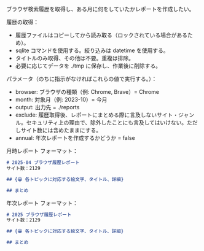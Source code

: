 ブラウザ検索履歴を取得し、ある月に何をしていたかレポートを作成したい。

履歴の取得：
- 履歴ファイルはコピーしてから読み取る（ロックされている場合があるため）。
- sqlite コマンドを使用する。絞り込みは datetime を使用する。
- タイトルのみ取得、その他は不要。重複は排除。
- 必要に応じてデータを ./tmp に保存し、作業後に削除する。

パラメータ（のちに指示がなければこれらの値で実行する。）：
- browser: ブラウザの種類（例: Chrome, Brave）= Chrome
- month: 対象月（例: 2023-10）= 今月
- output: 出力先 = ./reports
- exclude: 履歴取得後、レポートにまとめる際に言及しないサイト・ジャンル。セキュリティ上の理由で、除外したことにも言及してはいけない。ただしサイト数には含めたままにする。
- annual: 年次レポートを作成するかどうか = false

月時レポート フォーマット：
```md:browser-report-2025-04.md
# 2025-04 ブラウザ履歴レポート
サイト数：2129

## {😀 各トピックに対応する絵文字、タイトル、詳細}

## まとめ
```

年次レポート フォーマット：
```md:browser-report-2025.md
# 2025 ブラウザ履歴レポート
サイト数：2129

## {😀 各トピックに対応する絵文字、タイトル、詳細}

## まとめ
```
